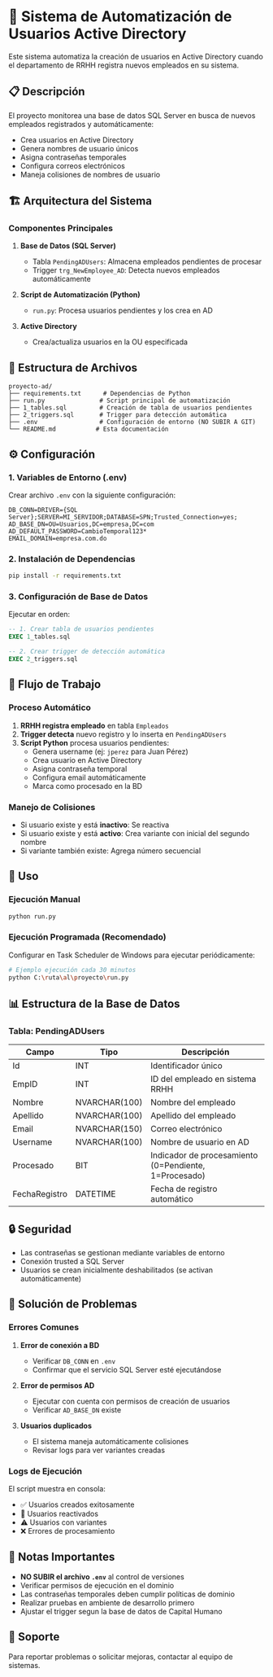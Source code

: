 # 🚀 Sistema de Automatización de Usuarios Active Directory

Este sistema automatiza la creación de usuarios en Active Directory cuando el departamento de RRHH registra nuevos empleados en su sistema.

## 📋 Descripción

El proyecto monitorea una base de datos SQL Server en busca de nuevos empleados registrados y automáticamente:
- Crea usuarios en Active Directory
- Genera nombres de usuario únicos
- Asigna contraseñas temporales
- Configura correos electrónicos
- Maneja colisiones de nombres de usuario

## 🏗️ Arquitectura del Sistema

### Componentes Principales

1. **Base de Datos (SQL Server)**
   - Tabla `PendingADUsers`: Almacena empleados pendientes de procesar
   - Trigger `trg_NewEmployee_AD`: Detecta nuevos empleados automáticamente

2. **Script de Automatización (Python)**
   - `run.py`: Procesa usuarios pendientes y los crea en AD

3. **Active Directory**
   - Crea/actualiza usuarios en la OU especificada

## 📁 Estructura de Archivos

```
proyecto-ad/
├── requirements.txt      # Dependencias de Python
├── run.py               # Script principal de automatización
├── 1_tables.sql         # Creación de tabla de usuarios pendientes
├── 2_triggers.sql       # Trigger para detección automática
├── .env                 # Configuración de entorno (NO SUBIR A GIT)
└── README.md           # Esta documentación
```

## ⚙️ Configuración

### 1. Variables de Entorno (.env)

Crear archivo `.env` con la siguiente configuración:

```env
DB_CONN=DRIVER={SQL Server};SERVER=MI_SERVIDOR;DATABASE=SPN;Trusted_Connection=yes;
AD_BASE_DN=OU=Usuarios,DC=empresa,DC=com
AD_DEFAULT_PASSWORD=CambioTemporal123*
EMAIL_DOMAIN=empresa.com.do
```

### 2. Instalación de Dependencias

```bash
pip install -r requirements.txt
```

### 3. Configuración de Base de Datos

Ejecutar en orden:
```sql
-- 1. Crear tabla de usuarios pendientes
EXEC 1_tables.sql

-- 2. Crear trigger de detección automática
EXEC 2_triggers.sql
```

## 🔄 Flujo de Trabajo

### Proceso Automático
1. **RRHH registra empleado** en tabla `Empleados`
2. **Trigger detecta** nuevo registro y lo inserta en `PendingADUsers`
3. **Script Python** procesa usuarios pendientes:
   - Genera username (ej: `jperez` para Juan Pérez)
   - Crea usuario en Active Directory
   - Asigna contraseña temporal
   - Configura email automáticamente
   - Marca como procesado en la BD

### Manejo de Colisiones
- Si usuario existe y está **inactivo**: Se reactiva
- Si usuario existe y está **activo**: Crea variante con inicial del segundo nombre
- Si variante también existe: Agrega número secuencial

## 🎯 Uso

### Ejecución Manual
```bash
python run.py
```

### Ejecución Programada (Recomendado)
Configurar en Task Scheduler de Windows para ejecutar periódicamente:

```bash
# Ejemplo ejecución cada 30 minutos
python C:\ruta\al\proyecto\run.py
```

## 📊 Estructura de la Base de Datos

### Tabla: PendingADUsers
| Campo | Tipo | Descripción |
|-------|------|-------------|
| Id | INT | Identificador único |
| EmpID | INT | ID del empleado en sistema RRHH |
| Nombre | NVARCHAR(100) | Nombre del empleado |
| Apellido | NVARCHAR(100) | Apellido del empleado |
| Email | NVARCHAR(150) | Correo electrónico |
| Username | NVARCHAR(100) | Nombre de usuario en AD |
| Procesado | BIT | Indicador de procesamiento (0=Pendiente, 1=Procesado) |
| FechaRegistro | DATETIME | Fecha de registro automático |

## 🔒 Seguridad

- Las contraseñas se gestionan mediante variables de entorno
- Conexión trusted a SQL Server
- Usuarios se crean inicialmente deshabilitados (se activan automáticamente)

## 🐛 Solución de Problemas

### Errores Comunes

1. **Error de conexión a BD**
   - Verificar `DB_CONN` en `.env`
   - Confirmar que el servicio SQL Server esté ejecutándose

2. **Error de permisos AD**
   - Ejecutar con cuenta con permisos de creación de usuarios
   - Verificar `AD_BASE_DN` existe

3. **Usuarios duplicados**
   - El sistema maneja automáticamente colisiones
   - Revisar logs para ver variantes creadas

### Logs de Ejecución
El script muestra en consola:
- ✅ Usuarios creados exitosamente
- 🔄 Usuarios reactivados
- ⚠️ Usuarios con variantes
- ❌ Errores de procesamiento

## 📝 Notas Importantes

- **NO SUBIR el archivo `.env`** al control de versiones
- Verificar permisos de ejecución en el dominio
- Las contraseñas temporales deben cumplir políticas de dominio
- Realizar pruebas en ambiente de desarrollo primero
- Ajustar el trigger segun la base de datos de Capital Humano

## 🤝 Soporte

Para reportar problemas o solicitar mejoras, contactar al equipo de sistemas.
